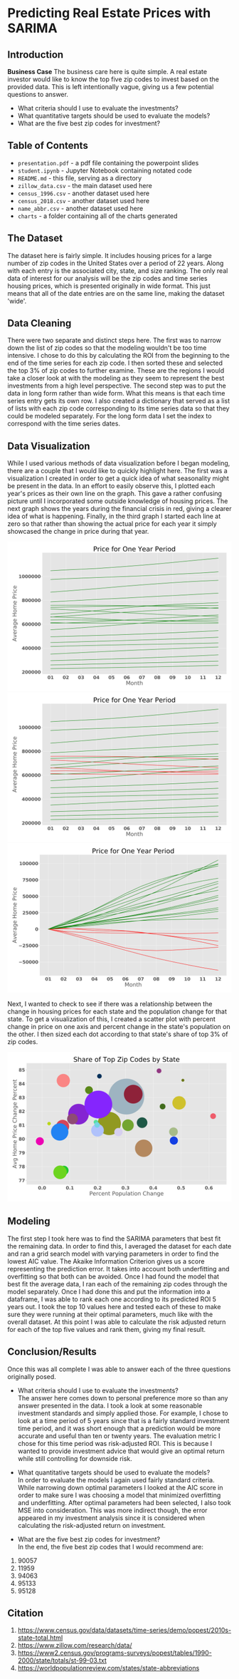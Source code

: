 # Predicting Real Estate Prices with SARIMA


## Introduction

**Business Case**  The business care here is quite simple.  A real estate investor would like to know the top five zip codes to invest based on the provided data.  This is left intentionally vague, giving us a few potential questions to answer.
- What criteria should I use to evaluate the investments?
- What quantitative targets should be used to evaluate the models?
- What are the five best zip codes for investment?


## Table of Contents

- `presentation.pdf` - a pdf file containing the powerpoint slides
- `student.ipynb` - Jupyter Notebook containing notated code
- `README.md` - this file, serving as a directory
- `zillow_data.csv` - the main dataset used here
- `census_1996.csv` - another dataset used here
- `census_2018.csv` - another dataset used here
- `name_abbr.csv` - another dataset used here
- `charts` - a folder containing all of the charts generated 

## The Dataset

The dataset here is fairly simple.  It includes housing prices for a large number of zip codes in the United States over a period of 22 years.  Along with each entry is the associated city, state, and size ranking.  The only real data of interest for our analysis will be the zip codes and time series housing prices, which is presented originally in wide format.  This just means that all of the date entries are on the same line, making the dataset 'wide'.

## Data Cleaning

There were two separate and distinct steps here. The first was to narrow down the list of zip codes so that the modeling wouldn't be too time intensive.  I chose to do this by calculating the ROI from the beginning to the end of the time series for each zip code.  I then sorted these and selected the top 3% of zip codes to further examine.  These are the regions I would take a closer look at with the modeling as they seem to represent the best investments from a high level perspective.  The second step was to put the data in long form rather than wide form.  What this means is that each time series entry gets its own row.  I also created a dictionary that served as a list of lists with each zip code corresponding to its time series data so that they could be modeled separately.  For the long form data I set the index to correspond with the time series dates.  

## Data Visualization

While I used various methods of data visualization before I began modeling, there are a couple that I would like to quickly highlight here.  The first was a visualization I created in order to get a quick idea of what seasonality might be present in the data.  In an effort to easily observe this, I plotted each year's prices as their own line on the graph.  This gave a rather confusing picture until I incorporated some outside knowledge of housing prices.  The next graph shows the years during the financial crisis in red, giving a clearer idea of what is happening.  Finally, in the third graph I started each line at zero so that rather than showing the actual price for each year it simply showcased the change in price during that year.  

![one-year](https://github.com/dvb2017/arima-real-estate/blob/master/charts/one_year_red.png) ![one-year-red](https://github.com/dvb2017/arima-real-estate/blob/master/charts/one_year_green.png) ![one-year-zero](https://github.com/dvb2017/arima-real-estate/blob/master/charts/one_year_zero.png)

Next, I wanted to check to see if there was a relationship between the change in housing prices for each state and the population change for that state.  To get a visualization of this, I created a scatter plot with percent change in price on one axis and percent change in the state's population on the other.  I then sized each dot according to that state's share of top 3% of zip codes.  

![price-change-by-state](https://github.com/dvb2017/arima-real-estate/blob/master/charts/share_by_state.png)

## Modeling

The first step I took here was to find the SARIMA parameters that best fit the remaining data.  In order to find this, I averaged the dataset for each date and ran a grid search model with varying parameters in order to find the lowest AIC value.  The Akaike Information Criterion gives us a score representing the prediction error. It takes into account both underfitting and overfitting so that both can be avoided.  Once I had found the model that best fit the average data, I ran each of the remaining zip codes through the model separately.  Once I had done this and put the information into a dataframe, I was able to rank each one according to its predicted ROI 5 years out.  I took the top 10 values here and tested each of these to make sure they were running at their optimal parameters, much like with the overall dataset.  At this point I was able to calculate the risk adjusted return for each of the top five values and rank them, giving my final result.  

## Conclusion/Results

Once this was all complete I was able to answer each of the three questions originally posed.  

- What criteria should I use to evaluate the investments?  
The answer here comes down to personal preference more so than any answer presented in the data.  I took a look at some reasonable investment standards and simply applied those.  For example, I chose to look at a time period of 5 years since that is a fairly standard investment time period, and it was short enough that a prediction would be more accurate and useful than ten or twenty years.  The evaluation metric I chose for this time period was risk-adjusted ROI.  This is because I wanted to provide investment advice that would give an optimal return while still controlling for downside risk.  

- What quantitative targets should be used to evaluate the models?   
In order to evaluate the models I again used fairly standard criteria.  While narrowing down optimal parameters I looked at the AIC score in order to make sure I was choosing a model that minimized overfitting and underfitting.  After optimal parameters had been selected, I also took MSE into consideration.  This was more indirect though, the error appeared in my investment analysis since it is considered when calculating the risk-adjusted return on investment.  
- What are the five best zip codes for investment?  
In the end, the five best zip codes that I would recommend are:
1. 90057
2. 11959
3. 94063
4. 95133
5. 95128




## Citation

1. https://www.census.gov/data/datasets/time-series/demo/popest/2010s-state-total.html
2. https://www.zillow.com/research/data/
3. https://www2.census.gov/programs-surveys/popest/tables/1990-2000/state/totals/st-99-03.txt
4. https://worldpopulationreview.com/states/state-abbreviations
